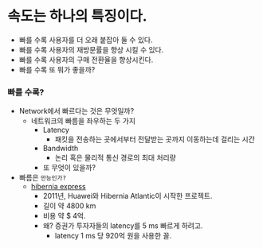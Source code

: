 # 속도는 하나의 특징이다.

- 빠를 수록 사용자를 더 오래 붙잡아 둘 수 있다.
- 빠를 수록 사용자의 재방문률을 향상 시킬 수 있다.
- 빠를 수록 사용자의 구매 전환율을 향상시킨다.
- 빠를 수록 또 뭐가 좋을까?

### 빠를 수록?
- Network에서 빠르다는 것은 무엇일까?
  - 네트워크의 빠름을 좌우하는 두 가지
    - Latency
      - 패킷을 전송하는 곳에서부터 전달받는 곳까지 이동하는데 걸리는 시간
    - Bandwidth
      - 논리 혹은 물리적 통신 경로의 최대 처리량
    - 또 무엇이 있을까?
- 빠름은 `만능인가?`
  - [hibernia express](https://youtu.be/kTCj_tBiBAc)
    - 2011년, Huawei와 Hibernia Atlantic이 시작한 프로젝트.
    - 길이 약 4800 km
    - 비용 약 $ 4억.
    - 왜? 증권가 투자자들의 latency를 5 ms 빠르게 하려고.
      - latency 1 ms 당 920억 원을 사용한 꼴.
